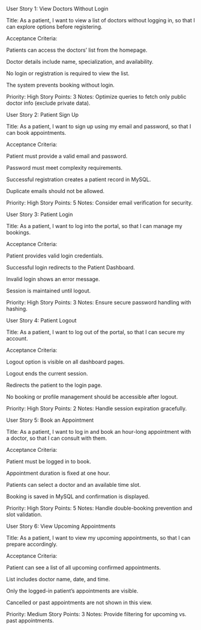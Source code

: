 User Story 1: View Doctors Without Login

Title: As a patient, I want to view a list of doctors without logging in, so that I can explore options before registering.

Acceptance Criteria:

Patients can access the doctors’ list from the homepage.

Doctor details include name, specialization, and availability.

No login or registration is required to view the list.

The system prevents booking without login.

Priority: High
Story Points: 3
Notes: Optimize queries to fetch only public doctor info (exclude private data).

User Story 2: Patient Sign Up

Title: As a patient, I want to sign up using my email and password, so that I can book appointments.

Acceptance Criteria:

Patient must provide a valid email and password.

Password must meet complexity requirements.

Successful registration creates a patient record in MySQL.

Duplicate emails should not be allowed.

Priority: High
Story Points: 5
Notes: Consider email verification for security.

User Story 3: Patient Login

Title: As a patient, I want to log into the portal, so that I can manage my bookings.

Acceptance Criteria:

Patient provides valid login credentials.

Successful login redirects to the Patient Dashboard.

Invalid login shows an error message.

Session is maintained until logout.

Priority: High
Story Points: 3
Notes: Ensure secure password handling with hashing.

User Story 4: Patient Logout

Title: As a patient, I want to log out of the portal, so that I can secure my account.

Acceptance Criteria:

Logout option is visible on all dashboard pages.

Logout ends the current session.

Redirects the patient to the login page.

No booking or profile management should be accessible after logout.

Priority: High
Story Points: 2
Notes: Handle session expiration gracefully.

User Story 5: Book an Appointment

Title: As a patient, I want to log in and book an hour-long appointment with a doctor, so that I can consult with them.

Acceptance Criteria:

Patient must be logged in to book.

Appointment duration is fixed at one hour.

Patients can select a doctor and an available time slot.

Booking is saved in MySQL and confirmation is displayed.

Priority: High
Story Points: 5
Notes: Handle double-booking prevention and slot validation.

User Story 6: View Upcoming Appointments

Title: As a patient, I want to view my upcoming appointments, so that I can prepare accordingly.

Acceptance Criteria:

Patient can see a list of all upcoming confirmed appointments.

List includes doctor name, date, and time.

Only the logged-in patient’s appointments are visible.

Cancelled or past appointments are not shown in this view.

Priority: Medium
Story Points: 3
Notes: Provide filtering for upcoming vs. past appointments.
